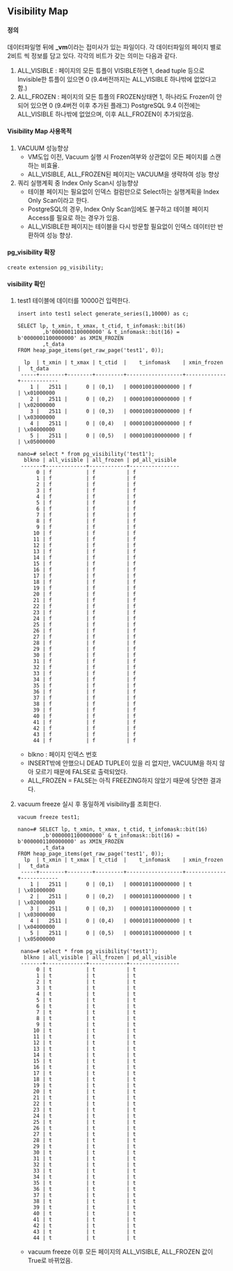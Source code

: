 ## Visibility Map

#### 정의
데이터파일명 뒤에 **_vm**이라는 접미사가 있는 파일이다. 각 데이터파일의 페이지 별로 2비트 씩 정보를 담고 있다. 각각의 비트가 갖는 의미는 다음과 같다.
1. ALL_VISIBLE : 페이지의 모든 튜플이 VISIBLE하면 1, dead tuple 등으로 Invisible한 튜플이 있으면 0 (9.4버전까지는 ALL_VISIBLE 하나밖에 없었다고 함.)
2. ALL_FROZEN : 페이지의 모든 튜플의 FROZEN상태면 1, 하나라도 Frozen이 안되어 있으면 0 (9.4버전 이후 추가된 플래그)
PostgreSQL 9.4 이전에는 ALL_VISIBLE 하나밖에 없었으며, 이후 ALL_FROZEN이 추가되었음.

#### Visibility Map 사용목적
1. VACUUM 성능향상
   - VM도입 이전, Vacuum 실행 시 Frozen여부와 상관없이 모든 페이지를 스캔하는 비효율.
   - ALL_VISIBLE, ALL_FROZEN된 페이지는 VACUUM을 생략하여 성능 향상
2. 쿼리 실행계획 중 Index Only Scan시 성능향상
   - 테이블 페이지는 필요없이 인덱스 컬럼만으로 Select하는 실행계획을 Index Only Scan이라고 한다.
   - PostgreSQL의 경우, Index Only Scan임에도 불구하고 테이블 페이지 Access를 필요로 하는 경우가 있음.
   - ALL_VISIBLE한 페이지는 테이블을 다시 방문할 필요없이 인덱스 데이터만 반환하여 성능 향상.
   
#### pg_visibility 확장
```
create extension pg_visibility;
```

#### visibility 확인
1. test1 테이블에 데이터를 10000건 입력한다.
   ```
   insert into test1 select generate_series(1,10000) as c;

   SELECT lp, t_xmin, t_xmax, t_ctid, t_infomask::bit(16)
           ,b'0000001100000000' & t_infomask::bit(16) = b'0000001100000000' as XMIN_FROZEN
           ,t_data
   FROM heap_page_items(get_raw_page('test1', 0));

     lp  | t_xmin | t_xmax | t_ctid  |    t_infomask    | xmin_frozen |   t_data
    -----+--------+--------+---------+------------------+-------------+------------
       1 |   2511 |      0 | (0,1)   | 0000100100000000 | f           | \x01000000
       2 |   2511 |      0 | (0,2)   | 0000100100000000 | f           | \x02000000
       3 |   2511 |      0 | (0,3)   | 0000100100000000 | f           | \x03000000
       4 |   2511 |      0 | (0,4)   | 0000100100000000 | f           | \x04000000
       5 |   2511 |      0 | (0,5)   | 0000100100000000 | f           | \x05000000

   nano=# select * from pg_visibility('test1');
     blkno | all_visible | all_frozen | pd_all_visible
    -------+-------------+------------+----------------
         0 | f           | f          | f
         1 | f           | f          | f
         2 | f           | f          | f
         3 | f           | f          | f
         4 | f           | f          | f
         5 | f           | f          | f
         6 | f           | f          | f
         7 | f           | f          | f
         8 | f           | f          | f
         9 | f           | f          | f
        10 | f           | f          | f
        11 | f           | f          | f
        12 | f           | f          | f
        13 | f           | f          | f
        14 | f           | f          | f
        15 | f           | f          | f
        16 | f           | f          | f
        17 | f           | f          | f
        18 | f           | f          | f
        19 | f           | f          | f
        20 | f           | f          | f
        21 | f           | f          | f
        22 | f           | f          | f
        23 | f           | f          | f
        24 | f           | f          | f
        25 | f           | f          | f
        26 | f           | f          | f
        27 | f           | f          | f
        28 | f           | f          | f
        29 | f           | f          | f
        30 | f           | f          | f
        31 | f           | f          | f
        32 | f           | f          | f
        33 | f           | f          | f
        34 | f           | f          | f
        35 | f           | f          | f
        36 | f           | f          | f
        37 | f           | f          | f
        38 | f           | f          | f
        39 | f           | f          | f
        40 | f           | f          | f
        41 | f           | f          | f
        42 | f           | f          | f
        43 | f           | f          | f
        44 | f           | f          | f
   ```
   - blkno : 페이지 인덱스 번호
   - INSERT밖에 안했으니 DEAD TUPLE이 있을 리 없지만, VACUUM을 하지 않아 모르기 때문에 FALSE로 출력되었다.
   - ALL_FROZEN = FALSE는 아직 FREEZING하지 않았기 때문에 당연한 결과다.

3. vacuum freeze 실시 후 동일하게 visibility를 조회한다.
   ```
   vacuum freeze test1;

   nano=# SELECT lp, t_xmin, t_xmax, t_ctid, t_infomask::bit(16)
           ,b'0000001100000000' & t_infomask::bit(16) = b'0000001100000000' as XMIN_FROZEN
           ,t_data
   FROM heap_page_items(get_raw_page('test1', 0));
     lp  | t_xmin | t_xmax | t_ctid  |    t_infomask    | xmin_frozen |   t_data
    -----+--------+--------+---------+------------------+-------------+------------
       1 |   2511 |      0 | (0,1)   | 0000101100000000 | t           | \x01000000
       2 |   2511 |      0 | (0,2)   | 0000101100000000 | t           | \x02000000
       3 |   2511 |      0 | (0,3)   | 0000101100000000 | t           | \x03000000
       4 |   2511 |      0 | (0,4)   | 0000101100000000 | t           | \x04000000
       5 |   2511 |      0 | (0,5)   | 0000101100000000 | t           | \x05000000
  
    nano=# select * from pg_visibility('test1');
     blkno | all_visible | all_frozen | pd_all_visible
    -------+-------------+------------+----------------
         0 | t           | t          | t
         1 | t           | t          | t
         2 | t           | t          | t
         3 | t           | t          | t
         4 | t           | t          | t
         5 | t           | t          | t
         6 | t           | t          | t
         7 | t           | t          | t
         8 | t           | t          | t
         9 | t           | t          | t
        10 | t           | t          | t
        11 | t           | t          | t
        12 | t           | t          | t
        13 | t           | t          | t
        14 | t           | t          | t
        15 | t           | t          | t
        16 | t           | t          | t
        17 | t           | t          | t
        18 | t           | t          | t
        19 | t           | t          | t
        20 | t           | t          | t
        21 | t           | t          | t
        22 | t           | t          | t
        23 | t           | t          | t
        24 | t           | t          | t
        25 | t           | t          | t
        26 | t           | t          | t
        27 | t           | t          | t
        28 | t           | t          | t
        29 | t           | t          | t
        30 | t           | t          | t
        31 | t           | t          | t
        32 | t           | t          | t
        33 | t           | t          | t
        34 | t           | t          | t
        35 | t           | t          | t
        36 | t           | t          | t
        37 | t           | t          | t
        38 | t           | t          | t
        39 | t           | t          | t
        40 | t           | t          | t
        41 | t           | t          | t
        42 | t           | t          | t
        43 | t           | t          | t
        44 | t           | t          | t
   ```
   - vacuum freeze 이후 모든 페이지의 ALL_VISIBLE, ALL_FROZEN 값이 True로 바뀌었음.
